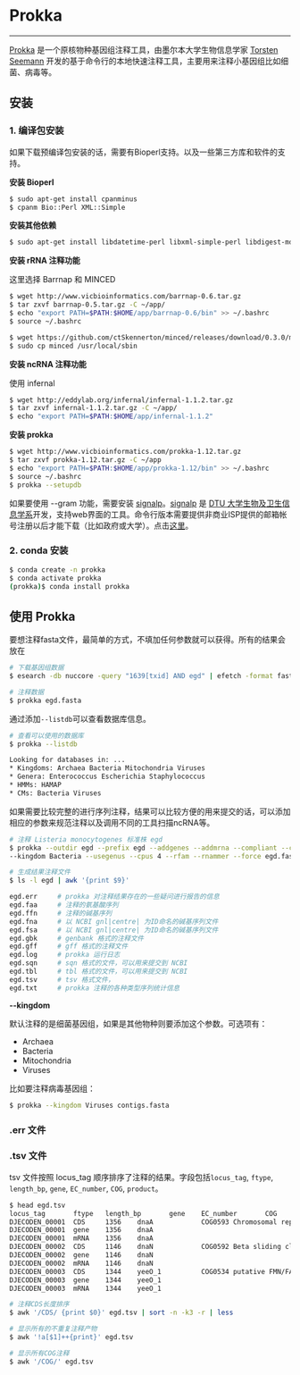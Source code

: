 # Prokka

---

[Prokka][] 是一个原核物种基因组注释工具，由墨尔本大学生物信息学家 [Torsten Seemann](https://tseemann.github.io/) 开发的基于命令行的本地快速注释工具，主要用来注释小基因组比如细菌、病毒等。

## 安装

### 1. 编译包安装

如果下载预编译包安装的话，需要有Bioperl支持。以及一些第三方库和软件的支持。

**安装 Bioperl**

```bash
$ sudo apt-get install cpanminus
$ cpanm Bio::Perl XML::Simple
```

**安装其他依赖**

```bash
$ sudo apt-get install libdatetime-perl libxml-simple-perl libdigest-md5-perl git default-jre bioperl
```

**安装 rRNA 注释功能**

这里选择 Barrnap 和 MINCED

```bash
$ wget http://www.vicbioinformatics.com/barrnap-0.6.tar.gz
$ tar zxvf barrnap-0.5.tar.gz -C ~/app/
$ echo "export PATH=$PATH:$HOME/app/barrnap-0.6/bin" >> ~/.bashrc
$ source ~/.bashrc

$ wget https://github.com/ctSkennerton/minced/releases/download/0.3.0/minced
$ sudo cp minced /usr/local/sbin
```

**安装 ncRNA 注释功能**

使用 infernal

```bash
$ wget http://eddylab.org/infernal/infernal-1.1.2.tar.gz
$ tar zxvf infernal-1.1.2.tar.gz -C ~/app/
$ echo "export PATH=$PATH:$HOME/app/infernal-1.1.2"
```

**安装 prokka**

```bash
$ wget http://www.vicbioinformatics.com/prokka-1.12.tar.gz
$ tar zxvf prokka-1.12.tar.gz -C ~/app
$ echo "export PATH=$PATH:$HOME/app/prokka-1.12/bin" >> ~/.bashrc
$ source ~/.bashrc
$ prokka --setupdb
```

如果要使用 --gram 功能，需要安装 [signalp](http://www.cbs.dtu.dk/services/SignalP/)。[signalp](http://www.cbs.dtu.dk/services/SignalP/) 是 [DTU 大学生物及卫生信息学系](http://www.cbs.dtu.dk/index.html)开发，支持web界面的工具。命令行版本需要提供非商业ISP提供的邮箱帐号注册以后才能下载（比如政府或大学）。点击[这里](http://www.cbs.dtu.dk/cgi-bin/nph-sw_request?signalp)。

### 2. conda 安装

```bash
$ conda create -n prokka
$ conda activate prokka
(prokka)$ conda install prokka
```

## 使用 Prokka

要想注释fasta文件，最简单的方式，不填加任何参数就可以获得。所有的结果会放在

```bash
# 下载基因组数据
$ esearch -db nuccore -query "1639[txid] AND egd" | efetch -format fasta > egd.fasta

# 注释数据
$ prokka egd.fasta
```

通过添加`--listdb`可以查看数据库信息。

```bash
# 查看可以使用的数据库
$ prokka --listdb

Looking for databases in: ...
* Kingdoms: Archaea Bacteria Mitochondria Viruses
* Genera: Enterococcus Escherichia Staphylococcus
* HMMs: HAMAP
* CMs: Bacteria Viruses
```

如果需要比较完整的进行序列注释，结果可以比较方便的用来提交的话，可以添加相应的参数来规范注释以及调用不同的工具扫描ncRNA等。

```bash
# 注释 Listeria monocytogenes 标准株 egd
$ prokka --outdir egd --prefix egd --addgenes --addmrna --compliant --centre CDC --genus Listeria --species "Listeria monocytogenes" --strain egd
--kingdom Bacteria --usegenus --cpus 4 --rfam --rnammer --force egd.fasta

# 生成结果注释文件
$ ls -l egd | awk '{print $9}'

egd.err     # prokka 对注释结果存在的一些疑问进行报告的信息
egd.faa     # 注释的氨基酸序列
egd.ffn     # 注释的碱基序列
egd.fna     # 以 NCBI gnl|centre| 为ID命名的碱基序列文件
egd.fsa     # 以 NCBI gnl|centre| 为ID命名的碱基序列文件
egd.gbk     # genbank 格式的注释文件
egd.gff     # gff 格式的注释文件
egd.log     # prokka 运行日志
egd.sqn     # sqn 格式的文件，可以用来提交到 NCBI
egd.tbl     # tbl 格式的文件，可以用来提交到 NCBI
egd.tsv     # tsv 格式文件，
egd.txt     # prokka 注释的各种类型序列统计信息
```

**--kingdom**

默认注释的是细菌基因组，如果是其他物种则要添加这个参数。可选项有：

* Archaea
* Bacteria
* Mitochondria
* Viruses

比如要注释病毒基因组：

```bash
$ prokka --kingdom Viruses contigs.fasta
```

### .err 文件


### .tsv 文件

tsv 文件按照 locus_tag 顺序排序了注释的结果。字段包括`locus_tag`, `ftype`, `length_bp`, `gene`, `EC_number`, `COG`, `product`。

```bash
$ head egd.tsv
locus_tag       ftype   length_bp       gene    EC_number       COG     product
DJECODEN_00001  CDS     1356    dnaA            COG0593 Chromosomal replication initiator protein DnaA
DJECODEN_00001  gene    1356    dnaA
DJECODEN_00001  mRNA    1356    dnaA
DJECODEN_00002  CDS     1146    dnaN            COG0592 Beta sliding clamp
DJECODEN_00002  gene    1146    dnaN
DJECODEN_00002  mRNA    1146    dnaN
DJECODEN_00003  CDS     1344    yeeO_1          COG0534 putative FMN/FAD exporter YeeO
DJECODEN_00003  gene    1344    yeeO_1
DJECODEN_00003  mRNA    1344    yeeO_1
```

```bash
# 注释CDS长度排序
$ awk '/CDS/ {print $0}' egd.tsv | sort -n -k3 -r | less

# 显示所有的不重复注释产物
$ awk '!a[$1]++{print}' egd.tsv

# 显示所有COG注释
$ awk '/COG/' egd.tsv
```

[Prokka]: https://github.com/tseemann/prokka "Prokka"
